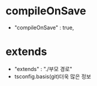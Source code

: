 # compileOnSave
- "compileOnSave" : true,

# extends
- "extends" : "./부모 경로"
- tsconfig.basis(git)더욱 많은 정보

